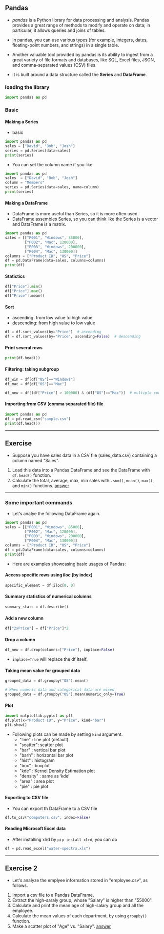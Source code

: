 ## Pandas

* *pandas* is a Python library for data processing and analysis. Pandas provides a great range of methods to modify and operate on data; in particular, it allows queries and joins of tables.
* In pandas, you can use various types (for example, integers, dates, floating-point numbers, and strings) in a single table.
* Another valuable tool provided by pandas is its ability to ingest from a great variety of file formats and databases, like SQL, Excel files, JSON, and comma-separated values (CSV) files.

* It is built around a data structure called the **Series** and **DataFrame**.

### loading the library
```python
import pandas as pd
```

### Basic

#### Making a Series
* basic
```python
import pandas as pd
sales = ["David", "Bob", "Josh"]
series = pd.Series(data=sales)
print(series)
```

* You can set the column name if you like.
```python
import pandas as pd
sales  = ["David", "Bob", "Josh"]
column = "Members"
series = pd.Series(data=sales, name=column)
print(series)
```

#### Making a DataFrame
* DataFrame is more useful than Series, so it is more often used.
* DataFrame assembles Series, so you can think like the Series is a vector and DataFrame is a matrix.
```python
import pandas as pd
sales = [["P001", "Windows", 85000],
         ["P002", "Mac", 120000],
         ["P003", "Windows", 200000],
         ["P004", "Mac", 130000]]
columns = ["Product ID", "OS", "Price"]
df = pd.DataFrame(data=sales, columns=columns)
print(df)
```

#### Statictics
```python
df["Price"].min()
df["Price"].max()
df["Price"].mean()
```

#### Sort
* ascending: from low value to high value
* descending: from high value to low value
```python
df = df.sort_values(by="Price")  # ascending
df = df.sort_values(by="Price", ascending=False)  # descending
```

#### Print several rows
```python
print(df.head())
```

#### Filtering: taking subgroup
```python
df_win = df[df["OS"]=="Windows"]
df_mac = df[df["OS"]=="Mac"]

df_new = df[(df["Price"] > 100000) & (df["OS"]=="Mac")]  # multiple condition
```

#### Importing from CSV (comma separated file) file
```python
import pandas as pd
df = pd.read_csv("sample.csv")
print(df.head())
```

---

## Exercise
* Suppose you have sales data in a CSV file (sales_data.csv) containing a column named "Sales".
1. Load this data into a Pandas DataFrame and see the DataFrame with `df.head()` function.
2. Calculate the total, average, max, min sales with `.sum()`, `mean()`, `max()`, and `min()` functions.
<a href="./answer.md#pandas">answer</a>

---

### Some important commands
* Let's analye the following DataFrame again.
```python
import pandas as pd
sales = [["P001", "Windows", 85000],
         ["P002", "Mac", 120000],
         ["P003", "Windows", 200000],
         ["P004", "Mac", 130000]]
columns = ["Product ID", "OS", "Price"]
df = pd.DataFrame(data=sales, columns=columns)
print(df)
```

* Here are examples showcasing basic usages of Pandas:

#### Access specific rows using iloc (by index)
```python
specific_element = df.iloc[0, 0]
```

#### Summary statistics of numerical columns
```python
summary_stats = df.describe()
```

#### Add a new column
```python
df["2xPrice"] = df["Price"]*2
```

#### Drop a column
```python
df_new = df.drop(columns=["Price"], inplace=False)
```
* `inplace=True` will replace the df itself.

#### Taking mean value for grouped data
```python
grouped_data = df.groupby("OS").mean()

# When numeric data and categorical data are mixed
grouped_data = df.groupby("OS").mean(numeric_only=True)
```

#### Plot
```python
import matplotlib.pyplot as plt
df.plot(x="Product ID", y="Price", kind="bar")
plt.show()
```
* Following plots can be made by setting `kind` argument.
    * "line" : line plot (default)
    * "scatter": scatter plot
    * "bar" : vertical bar plot
    * "barh" : horizontal bar plot
    * "hist" : histogram
    * "box" : boxplot
    * "kde" : Kernel Density Estimation plot
    * "density" : same as ‘kde’
    * "area" : area plot
    * "pie" : pie plot

#### Exporting to CSV file
* You can export th DataFrame to a CSV file
```python
df.to_csv("computers.csv", index=False)
```

#### Reading Microsoft Excel data
* After installing xlrd by `pip install xlrd`, you can do
```python
df = pd.read_excel("water-spectra.xls")
```

---

## Exercise 2
* Let's analyze the emplyee information stored in "employee.csv", as follows.
1. Import a csv file to a Pandas DataFrame.
2. Extract the high-saraly group, whose "Salary" is higher than "55000".
3. Calculate and print the mean age of high-salary group and all the employee.
4. Calculate the mean values of each department, by using `groupby()` function.
5. Make a scatter plot of "Age" vs. "Salary".
<a href="./answer.md#pandas2">answer</a>